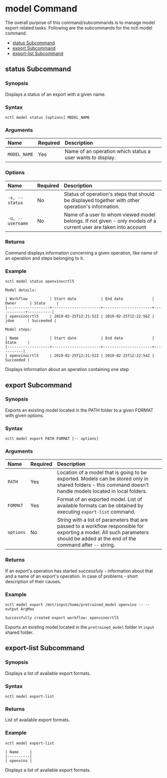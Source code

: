 # model Command

The overall purpose of this command/subcommands is to manage model export related tasks. Following are the subcommands for the nctl model command.

 - [status Subcommand](#status-subcommand)
 - [export Subcommand](#export-subcommand)
 - [export-list Subcommand](#export-list-subcommand)

## status Subcommand

### Synopsis
 
Displays a status of an export with a given name.
 
### Syntax
 
 `nctl model status [options] MODEL_NAME`


### Arguments

 | Name | Required | Description |
 |:--- |:--- |:--- |
 |`MODEL_NAME` | Yes | Name of an operation which status a user wants to display. |


### Options

 | Name | Required | Description | 
 |:--- |:--- |:--- |
 |`-s, --status` | No | Status of operation's steps that should be displayed together with other operation's information. |
 |`-u, --username` | No | Name of a user to whom viewed model belongs. If not given - only models of a current user are taken into account |
 

### Returns
 
Command displays information concerning a given operation, like name of an operation and steps belonging to it.

     
### Example
 
 `nctl model status openvinocrtl5`  
 
 
```
Model details:

| Workflow          | Start date           | End date             | Owner      | State     |
|-------------------+----------------------+----------------------+------------+-----------|
| openvinocrtl5     | 2019-02-25T12:21:52Z | 2019-02-25T12:22:56Z | jdoe      | Succeeded |

Model steps:

| Name              | Start date           | End date             | State     |
|-------------------+----------------------+----------------------+-----------|
| openvinocrtl5     | 2019-02-25T12:21:52Z | 2019-02-25T12:22:54Z | Succeeded |
```

Displays information about an operation containing one step

## export Subcommand

### Synopsis
 
Exports an existing model located in the PATH folder to a given FORMAT with given options.   
 
### Syntax
 
 `nctl model export PATH FORMAT [-- options]`
 
 
### Arguments
 
 | Name | Required | Description |
 |:--- |:--- |:--- |
 |`PATH` | Yes | Location of a model that is going to be exported. Models can be stored only in shared folders - this command doesn't handle models located in local folders. |
 |`FORMAT` | Yes | Format of an exported model. List of available formats can be obtained by executing `export-list` command. |
 |`options` | No | String with a list of parameters that are passed to a workflow responsible for exporting a model. All such parameters should be added at the end of the command after `--` string. |
 

### Returns
 
If an export's operation has started successfuly - information about that and a name of an export's operation. In case of problems - short description of their causes.

     
### Example
 
 `nctl model export /mnt/input/home/pretrained_model openvino -- --output ArgMax`  
 
 
```
Successfully created export workflow: openvinocrtl5
```

Exports an existing model located in the `pretrained_model` folder in `input` shared folder.


## export-list Subcommand

### Synopsis
 
Displays a list of available export formats.   
 
### Syntax
 
 `nctl model export-list` 
 

### Returns
 
List of available export formats.
     
### Example
 
 `nctl model export-list`  
 
 
```
| Name     |
|----------|
| openvino |
```

Displays a list of available export formats.

